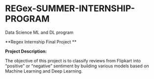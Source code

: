 # REGex-SUMMER-INTERNSHIP-PROGRAM
Data Science ML and DL program


**Regex Internship Final Project **

**Project Description:**

The objective of this project is to classify reviews from Flipkart into “positive” or “negative” sentiment by building various models based on Machine Learning and Deep Learning. 

